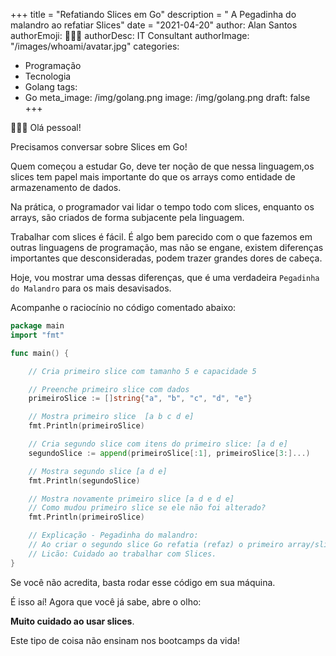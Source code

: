 +++
title = "Refatiando Slices em Go"
description = " A Pegadinha do malandro ao refatiar Slices"
date = "2021-04-20"
author: Alan Santos
authorEmoji: 👨🏻‍💻
authorDesc: IT Consultant
authorImage: "/images/whoami/avatar.jpg"
categories:
- Programação
- Tecnologia
- Golang
tags:
- Go
meta_image: /img/golang.png
image: /img/golang.png
draft: false
+++

👨🏻‍💻 Olá pessoal!

Precisamos conversar sobre Slices em Go!

Quem começou a estudar Go, deve ter noção de que nessa linguagem,os slices tem papel mais importante do que os arrays como entidade de armazenamento de dados. 

Na prática, o programador vai lidar o tempo todo com slices, enquanto os arrays, são criados de forma subjacente pela linguagem. 

Trabalhar com slices é fácil. É algo bem parecido com o que fazemos em outras linguagens de programação, mas não se engane, existem diferenças importantes que desconsideradas, podem trazer grandes dores de cabeça. 

Hoje, vou mostrar uma dessas diferenças, que é uma verdadeira `Pegadinha do Malandro` para os mais desavisados. 

Acompanhe o raciocínio no código comentado abaixo: 

```Go
package main
import "fmt"

func main() {

	// Cria primeiro slice com tamanho 5 e capacidade 5

	// Preenche primeiro slice com dados
	primeiroSlice := []string{"a", "b", "c", "d", "e"}

	// Mostra primeiro slice  [a b c d e]
	fmt.Println(primeiroSlice)

	// Cria segundo slice com itens do primeiro slice: [a d e]
	segundoSlice := append(primeiroSlice[:1], primeiroSlice[3:]...)

	// Mostra segundo slice [a d e]
	fmt.Println(segundoSlice)

	// Mostra novamente primeiro slice [a d e d e]
	// Como mudou primeiro slice se ele não foi alterado?
	fmt.Println(primeiroSlice)

	// Explicação - Pegadinha do malandro:
	// Ao criar o segundo slice Go refatia (refaz) o primeiro array/slice subjacente.
	// Licão: Cuidado ao trabalhar com Slices.
}

```
Se você não acredita, basta rodar esse código em sua máquina. 

É isso aí! Agora que você já sabe, abre o olho: 

**Muito cuidado ao usar slices**. 

Este tipo de coisa não ensinam nos bootcamps da vida!

